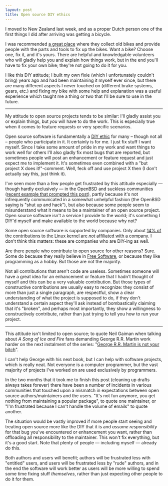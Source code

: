 ```yaml
---
layout: post
title: Open source DIY ethics
---
```


I moved to New Zealand last week, and as a proper Dutch person one of the first
things I did after arriving was getting a bicycle.

I was recommended [a great place][crooked] where they collect old bikes and
provide people with the parts and tools to fix up the bikes. Want a bike? Choose
one, fix it, and it's yours. There are helpful and knowledgable volunteers who
will gladly help you and explain how things work, but in the end you'll have to
fix your own bike; they're not going to do it for you.

I like this DIY attitude; I built my own fixie (which I unfortunately couldn't
bring) years ago and had been maintaining it myself ever since, but there are
many different aspects I never touched on (different brake systems, gears, etc.)
and fixing my bike with some help and explanation was a useful experience which
taught me a thing or two that I'll be sure to use in the future.

---

My attitude to open source projects tends to be similar: I'll gladly assist you
or explain things, but *you* will have to do the work. This is especially true
when it comes to feature requests or very specific scenarios.

Open source software is fundamentally a [DIY ethic][diy] for many – though not
all – people who participate in it. It certainly is for me. I just fix stuff I
want myself. Since I take some amount of pride in my work and want things to
work well for others I'll also gladly fix most bugs that are reported, but
sometimes people will post an enhancement or feature request and just expect me
to implement it. It's sometimes even combined with a "but project X does
it!"-comment. Well, feck off and use project X then (I don't actually say this,
just think it).

I've seen more than a few people get frustrated by this attitude especially —
though hardly exclusively — in the OpenBSD and suckless communities ([recent
example that prompted this post][example]), partly because it's not infrequently
communicated in a somewhat unhelpful fashion (the OpenBSD saying is "shut up and
hack"), but also because some people seem to misunderstand what it means to be a
maintainer of an open source project. Open source software isn't a service I
provide to the world; it's something I DIY'd myself and make available to the
world because why not?

Some open source software is supported by companies. Only about [14% of the
contributions to the Linux kernel are *not* affiliated with a company][linux]. I
don't think this matters: these are companies who are DIY-ing as well.

Are there people who contribute to open source for other reasons? Sure. Some do
because they really believe in [Free Software][free-sw], or because they like
programming as a hobby. But those are not the majority.

Not all contributions that aren't code are useless. Sometimes someone will have
a great idea for an enhancement or feature that I hadn't thought of myself and
this can be a very valuable contribution. But those types of constructive
contributions are usually easy to recognize: they consist of more than just a
single paragraph, are respectful, show a clear understanding of what the project
is supposed to do, if they don't understand a certain aspect they'll ask instead
of bombastically claiming that it's "broken", and perhaps most importantly, they
show a willingness to constructively contribute, rather than just trying to tell
you how to run your project.

---

This attitude isn't limited to open source; to quote Neil Gaiman when talking
about *A Song of Ice and Fire* fans demanding George R.R. Martin work harder on
the next instalment of the series: "[George R.R. Martin is not your
bitch][bitch]".

I can't help George with his next book, but I can help with software projects,
which is really neat. Not everyone is a computer programmer, but the vast
majority of projects I've worked on are used exclusively by programmers.

In the two months that it took me to finish this post (cleaning up drafts always
takes forever) there have been a number of incidents in various communities that
touched upon a mismatch in expectations between open source authors/maintainers
and the users. "It's not fun anymore, you get nothing from maintaining a popular
package", to quote one maintainer, or "I'm frustrated because I can't handle the
volume of emails" to quote another.

The situation would be vastly improved if more people start seeing and treating
open source more like the DIY that it is and *assume responsibility* for that
bug you've encountered or enhancement you want, rather than offloading all
responsibility to the maintainer. This won't fix everything, but it's a good
start. Note that plenty of people — including myself — already do this.

Both authors and users will benefit; authors will be frustrated less with
"entitled" users, and users will be frustrated less by "rude" authors, and in
the end the software will work better as users will be more willing to spend
some time fixing stuff *themselves*, rather than just expecting other people to
do it for them.

[example]: https://www.reddit.com/r/suckless/comments/9mhwg8/why_does_sts_latency_suck_so_bad/e7fu9sj/
[crooked]: https://www.facebook.com/TheCrookedSpoke
[diy]: https://en.wikipedia.org/wiki/DIY_ethic
[free-sw]: https://www.gnu.org/philosophy/free-sw.html
[linux]: https://www.linux.com/publications/linux-kernel-development-how-fast-it-going-who-doing-it-what-they-are-doing-and-who-0
[vim-go]: https://github.com/fatih/vim-go
[qutebrowser]: https://github.com/qutebrowser/qutebrowser
[bitch]: http://journal.neilgaiman.com/2009/05/entitlement-issues.html
